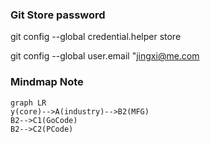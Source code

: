 ### Git Store password
git config --global credential.helper store

git config --global user.email "jingxi@me.com

### Mindmap Note

```mermaid
graph LR
y(core)-->A(industry)-->B2(MFG)
B2-->C1(GoCode)
B2-->C2(PCode)
```

